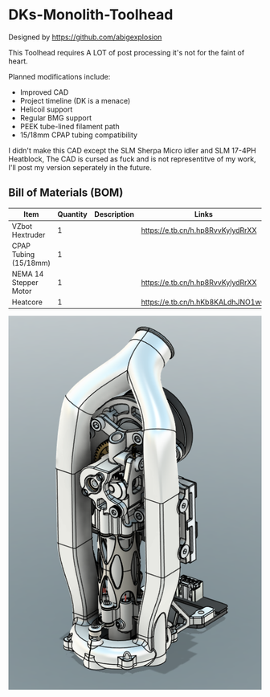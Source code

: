 # DKs-Monolith-Toolhead
Designed by https://github.com/abigexplosion

This Toolhead requires A LOT of post processing it's not for the faint of heart.

Planned modifications include:

- Improved CAD
- Project timeline (DK is a menace)
- Helicoil support
- Regular BMG support
- PEEK tube-lined filament path
- 15/18mm CPAP tubing compatibility

I didn't make this CAD except the SLM Sherpa Micro idler and SLM 17-4PH Heatblock, The CAD is cursed as fuck and is not representitve of my work, I'll post my version seperately in the future.

## Bill of Materials (BOM)

| Item                        | Quantity | Description | Links                         |
|-----------------------------|----------|--------------------------------------|------------------------------|
| VZbot Hextruder             | 1        |             |  https://e.tb.cn/h.hp8RvvKylydRrXX |
| CPAP Tubing (15/18mm)       | 1        |             |                                    |
| NEMA 14 Stepper Motor       | 1        |             | https://e.tb.cn/h.hp8RvvKylydRrXX  |
| Heatcore                    | 1        |             | https://e.tb.cn/h.hKb8KALdhJNO1wQ  |
![ISO View](Images/DK%20Toolhead.png)
